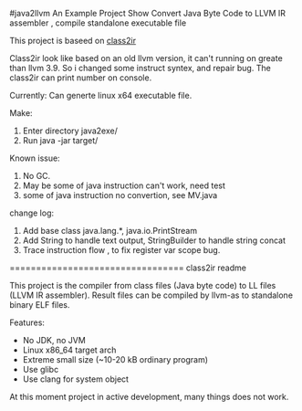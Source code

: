
#java2llvm
An Example Project Show Convert Java Byte Code to LLVM IR assembler , compile standalone executable file

This project is baseed on [class2ir](https://github.com/MParygin/class2ir)

Class2ir look like based on an old llvm version, it can't running on greate than llvm 3.9.
So i changed some instruct syntex, and repair bug.
The class2ir can print number on console.

Currently:
Can generte linux x64 executable file.

Make:
1. Enter directory java2exe/
2. Run java -jar target/

Known issue:
1. No GC.
2. May be some of java instruction can't work, need test
3. some of java instruction no convertion, see MV.java


change log:
1. Add base class java.lang.*, java.io.PrintStream
2. Add String to handle text output, StringBuilder to handle string concat
3. Trace instruction flow , to fix register var scope bug.




=================================
class2ir readme

This project is the compiler from class files (Java byte code) to LL files (LLVM IR assembler).
Result files can be compiled by llvm-as to standalone binary ELF files.

Features:

* No JDK, no JVM
* Linux x86_64 target arch
* Extreme small size (~10-20 kB ordinary program)
* Use glibc
* Use clang for system object

At this moment project in active development, many things does not work.

